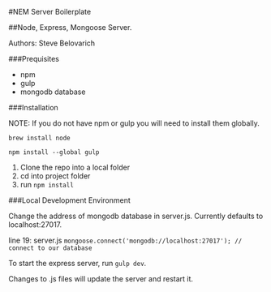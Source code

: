#NEM Server Boilerplate

##Node, Express, Mongoose Server.

Authors: Steve Belovarich

###Prequisites

* npm
* gulp
* mongodb database

###Installation

NOTE: If you do not have npm or gulp you will need to install them globally.

```brew install node```

```npm install --global gulp```


1. Clone the repo into a local folder
2. cd into project folder
3. run `npm install`


###Local Development Environment


Change the address of mongodb database in server.js. Currently defaults to localhost:27017.

line 19: server.js `mongoose.connect('mongodb://localhost:27017'); // connect to our database`



To start the express server, run `gulp dev`.

Changes to .js files will update the server and restart it.
